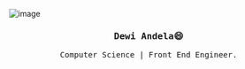 
![image](https://github.com/dewiandela/dewiandela/master/play.gif)

<h3 align='center'><samp><strong>Dewi Andela</strong>😄</samp></h3> 
<p align='center'> <samp>Computer Science | Front End Engineer.</samp></p>
<br><br>
<p align='center'>

</p>
